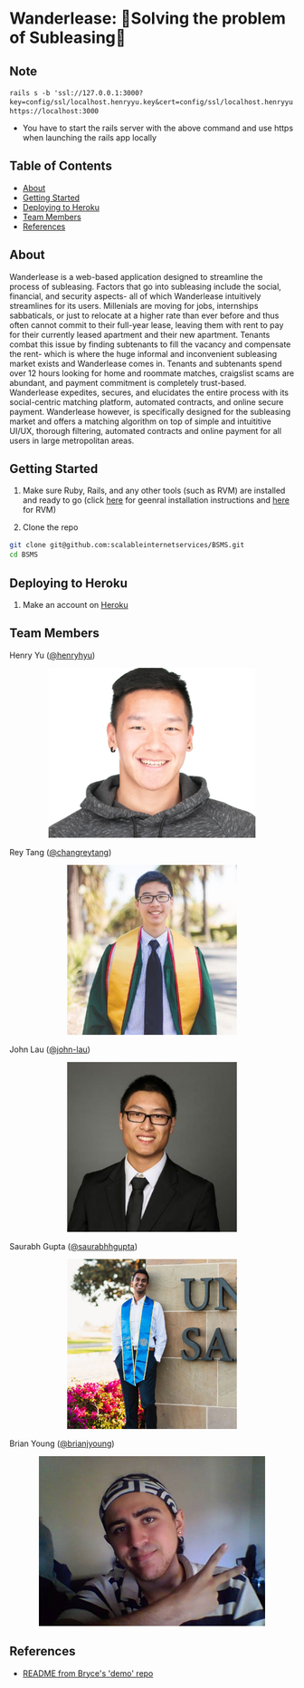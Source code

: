 # Wanderlease: 🏡Solving the problem of Subleasing🏢

## Note
```
rails s -b 'ssl://127.0.0.1:3000?key=config/ssl/localhost.henryyu.key&cert=config/ssl/localhost.henryyu.crt
https://localhost:3000
```
- You have to start the rails server with the above command and use https when launching the rails app locally

## Table of Contents 
- [About](#about)  
- [Getting Started](#getting-started)  
- [Deploying to Heroku](#deploying-to-heroku)
- [Team Members](#team-members)
- [References](#references)

## About

Wanderlease is a web-based application designed to streamline the process of subleasing. Factors that go into subleasing
include the social, financial, and security aspects- all of which Wanderlease intuitively streamlines for its users.
Millenials are moving for jobs, internships sabbaticals, or just to relocate at a higher rate than ever before and thus often cannot commit to their full-year lease, leaving them with rent to pay for their currently leased apartment and their new apartment. Tenants combat this issue by finding subtenants to fill the vacancy and compensate the rent- which is where the huge informal and inconvenient subleasing market exists and Wanderlease comes in. Tenants and subtenants spend over 12 hours looking for home and roommate matches, craigslist scams are abundant, and payment commitment is completely trust-based. Wanderlease expedites, secures, and elucidates the entire process with its social-centric matching platform, automated contracts, and online secure payment. Wanderlease however, is specifically designed for the subleasing market and offers a matching algorithm on top of simple and intuititive UI/UX, thorough filtering, automated contracts and online payment for all users in large metropolitan areas.

## Getting Started

1. Make sure Ruby, Rails, and any other tools (such as RVM) are installed and ready to go (click [here](http://installrails.com/steps/choose_os) for geenral installation instructions and [here](https://rvm.io/) for RVM)

2. Clone the repo
```sh
git clone git@github.com:scalableinternetservices/BSMS.git
cd BSMS
```

## Deploying to Heroku

1. Make an account on [Heroku](https://signup.heroku.com/)

## Team Members

Henry Yu ([@henryhyu](https://github.com/henryhyu))
<p align="center">
  <img height="300px" src="https://github.com/scalableinternetservices/BSMS/blob/master/pics/henry.png" alt="Henry Yu Photo">
</p>

Rey Tang ([@changreytang](https://github.com/changreytang))
<p align="center">
  <img height="300px" src="https://github.com/scalableinternetservices/BSMS/blob/master/pics/rey.png" alt="Rey Tang Photo">
</p>

John Lau ([@john-lau](https://github.com/john-lau))
<p align="center">
  <img height="300px" src="https://github.com/scalableinternetservices/BSMS/blob/master/pics/john.png" alt="John Lau Photo">
</p>

Saurabh Gupta ([@saurabhhgupta](https://github.com/saurabhhgupta))
<p align="center">
  <img height="300px" src="https://github.com/scalableinternetservices/BSMS/blob/master/pics/saurabh.png" alt="Saurabh Gupta Photo">
</p>

Brian Young ([@brianjyoung](https://github.com/brianjyoung))
<p align="center">
  <img height="300px" src="https://github.com/scalableinternetservices/BSMS/blob/master/pics/brian.png" alt="Brian Young Photo">
</p>



## References

- [README from Bryce's 'demo' repo](https://github.com/scalableinternetservices/demo_rails514_beanstalk)

